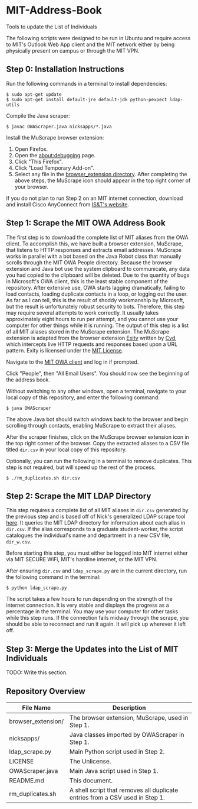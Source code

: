 # MIT-Address-Book
Tools to update the List of Individuals

The following scripts were designed to be run in Ubuntu and require access to MIT's Outlook Web App client and the MIT network either by being physically present on campus or through the MIT VPN.

## Step 0: Installation Instructions
Run the following commands in a terminal to install dependencies:
```
$ sudo apt-get update
$ sudo apt-get install default-jre default-jdk python-pexpect ldap-utils
```

Compile the Java scraper:
```
$ javac OWAScraper.java nicksapps/*.java
```

Install the MuScrape browser extension:
1. Open Firefox.
2. Open the [about:debugging](https://developer.mozilla.org/en-US/docs/Tools/about:debugging) page.
3. Click "This Firefox".
4. Click "Load Temporary Add-on".
5. Select any file in the [browser_extension directory](./browser_extension).
After completing the above steps, the MuScrape icon should appear in the top right corner of your browser.

If you do not plan to run Step 2 on an MIT internet connection, download and install Cisco AnyConnect from [IS&T's website](https://ist.mit.edu/cisco-anyconnect/all).

## Step 1: Scrape the MIT OWA Address Book
The first step is to download the complete list of MIT aliases from the OWA client. To accomplish this, we have built a browser extension, MuScrape, that listens to HTTP responses and extracts email addresses. MuScrape works in parallel with a bot based on the Java Robot class that manually scrolls through the MIT OWA People directory. Because the browser extension and Java bot use the system clipboard to communicate, any data you had copied to the clipboard will be deleted. Due to the quantity of bugs in Microsoft's OWA client, this is the least stable component of the repository. After extensive use, OWA starts lagging dramatically, failing to load contacts, loading duplicate contacts in a loop, or logging out the user. As far as I can tell, this is the result of shoddy workmanship by Microsoft, but the result is unfortunately robust security to bots. Therefore, this step may require several attempts to work correctly. It usually takes approximately eight hours to run per attempt, and you cannot use your computer for other things while it is running. The output of this step is a list of all MIT aliases stored in the MuScrape extension. The MuScrape extension is adapted from the browser extension [Exity](https://addons.mozilla.org/en-US/firefox/addon/exity/) written by [Cyd](https://addons.mozilla.org/en-US/firefox/user/12774831/), which intercepts live HTTP requests and responses based upon a URL pattern. Exity is licensed under the [MIT License](https://opensource.org/licenses/mit-license.php).

Navigate to the [MIT OWA client](https://owa.exchange.mit.edu/owa) and log in if prompted.

Click "People", then "All Email Users". You should now see the beginning of the address book.

Without switching to any other windows, open a terminal, navigate to your local copy of this repository, and enter the following command:
```
$ java OWAScraper
```
The above Java bot should switch windows back to the browser and begin scrolling through contacts, enabling MuScrape to extract their aliases.

After the scraper finishes, click on the MuScrape browser extension icon in the top right corner of the browser. Copy the extracted aliases to a CSV file titled `dir.csv` in your local copy of this repository.

Optionally, you can run the following in a terminal to remove duplicates. This step is not required, but will speed up the rest of the process.
```
$ ./rm_duplicates.sh dir.csv
```

## Step 2: Scrape the MIT LDAP Directory
This step requires a complete list of all MIT aliases in `dir.csv` generated by the previous step and is based off of Nick's generalized LDAP scrape tool [here](https://github.com/rupumped/NicksAPPS/blob/master/Python/LDAPScrape.py). It queries the MIT LDAP directory for information about each alias in `dir.csv`. If the alias corresponds to a graduate student-worker, the script catalogues the individual's name and department in a new CSV file, `dir_w.csv`.

Before starting this step, you must either be logged into MIT internet either via MIT SECURE WiFi, MIT's hardline internet, or the MIT VPN. 

After ensuring `dir.csv` and `ldap_scrape.py` are in the current directory, run the following command in the terminal:
```
$ python ldap_scrape.py
```
The script takes a few hours to run depending on the strength of the internet connection. It is very stable and displays the progress as a percentage in the terminal. You may use your computer for other tasks while this step runs. If the connection fails midway through the scrape, you should be able to reconnect and run it again. It will pick up wherever it left off.

## Step 3: Merge the Updates into the List of MIT Individuals
TODO: Write this section.

## Repository Overview
| File Name | Description |
| --------- | ----------- |
| browser_extension/ | The browser extension, MuScrape, used in Step 1. |
| nicksapps/ | Java classes imported by OWAScraper in Step 1. |
| ldap_scrape.py | Main Python script used in Step 2. |
| LICENSE | The Unlicense. |
| OWAScraper.java | Main Java script used in Step 1. |
| README.md | This document. |
| rm_duplicates.sh | A shell script that removes all duplicate entries from a CSV used in Step 1. |
